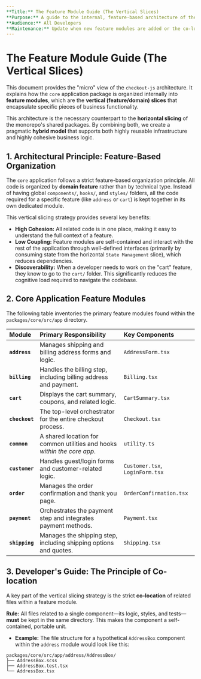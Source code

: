 ```yaml
---
**Title:** The Feature Module Guide (The Vertical Slices)
**Purpose:** A guide to the internal, feature-based architecture of the `core` application, which constitutes the project's **vertical (feature/domain) slices**.
**Audience:** All Developers
**Maintenance:** Update when new feature modules are added or the co-location strategy changes.
---
```


# The Feature Module Guide (The Vertical Slices)

This document provides the "micro" view of the `checkout-js` architecture. It explains how the `core` application package is organized internally into **feature modules**, which are the **vertical (feature/domain) slices** that encapsulate specific pieces of business functionality.

This architecture is the necessary counterpart to the **horizontal slicing** of the monorepo's shared packages. By combining both, we create a pragmatic **hybrid model** that supports both highly reusable infrastructure and highly cohesive business logic.

## 1. Architectural Principle: Feature-Based Organization

The `core` application follows a strict feature-based organization principle. All code is organized by **domain feature** rather than by technical type. Instead of having global `components/`, `hooks/`, and `styles/` folders, all the code required for a specific feature (like `address` or `cart`) is kept together in its own dedicated module.

This vertical slicing strategy provides several key benefits:

*   **High Cohesion:** All related code is in one place, making it easy to understand the full context of a feature.
*   **Low Coupling:** Feature modules are self-contained and interact with the rest of the application through well-defined interfaces (primarily by consuming state from the horizontal `State Management` slice), which reduces dependencies.
*   **Discoverability:** When a developer needs to work on the "cart" feature, they know to go to the `cart/` folder. This significantly reduces the cognitive load required to navigate the codebase.

## 2. Core Application Feature Modules

The following table inventories the primary feature modules found within the `packages/core/src/app` directory.

| Module | Primary Responsibility | Key Components |
| :--- | :--- | :--- |
| **`address`** | Manages shipping and billing address forms and logic. | `AddressForm.tsx` |
| **`billing`** | Handles the billing step, including billing address and payment. | `Billing.tsx` |
| **`cart`** | Displays the cart summary, coupons, and related logic. | `CartSummary.tsx` |
| **`checkout`** | The top-level orchestrator for the entire checkout process. | `Checkout.tsx` |
| **`common`** | A shared location for common utilities and hooks *within the core app*. | `utility.ts` |
| **`customer`** | Handles guest/login forms and customer-related logic. | `Customer.tsx`, `LoginForm.tsx` |
| **`order`** | Manages the order confirmation and thank you page. | `OrderConfirmation.tsx`|
| **`payment`** | Orchestrates the payment step and integrates payment methods. | `Payment.tsx` |
| **`shipping`** | Manages the shipping step, including shipping options and quotes.| `Shipping.tsx` |

## 3. Developer's Guide: The Principle of Co-location

A key part of the vertical slicing strategy is the strict **co-location** of related files within a feature module.

**Rule:** All files related to a single component—its logic, styles, and tests—**must** be kept in the same directory. This makes the component a self-contained, portable unit.

*   **Example:** The file structure for a hypothetical `AddressBox` component within the `address` module would look like this:

```
packages/core/src/app/address/AddressBox/
├── AddressBox.scss
├── AddressBox.test.tsx
└── AddressBox.tsx
```
